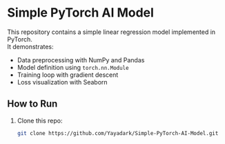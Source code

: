 # Simple PyTorch AI Model

This repository contains a simple linear regression model implemented in PyTorch.  
It demonstrates:
- Data preprocessing with NumPy and Pandas  
- Model definition using `torch.nn.Module`  
- Training loop with gradient descent  
- Loss visualization with Seaborn  

## How to Run
1. Clone this repo:
   ```bash
   git clone https://github.com/Yayadark/Simple-PyTorch-AI-Model.git
   

